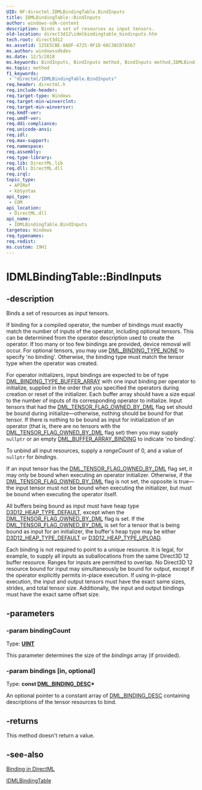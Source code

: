 ```yaml
---
UID: NF:directml.IDMLBindingTable.BindInputs
title: IDMLBindingTable::BindInputs
author: windows-sdk-content
description: Binds a set of resources as input tensors.
old-location: direct3d12\idmlbindingtable_bindinputs.htm
tech.root: direct3d12
ms.assetid: 125E5CBE-8ADF-4725-9F1D-66C38CD7A567
ms.author: windowssdkdev
ms.date: 12/5/2018
ms.keywords: BindInputs, BindInputs method, BindInputs method,IDMLBindingTable interface, IDMLBindingTable interface,BindInputs method, IDMLBindingTable.BindInputs, IDMLBindingTable::BindInputs, direct3d12.idmlbindingtable_bindinputs, directml/IDMLBindingTable::BindInputs
ms.topic: method
f1_keywords: 
 - "directml/IDMLBindingTable.BindInputs"
req.header: directml.h
req.include-header: 
req.target-type: Windows
req.target-min-winverclnt: 
req.target-min-winversvr: 
req.kmdf-ver: 
req.umdf-ver: 
req.ddi-compliance: 
req.unicode-ansi: 
req.idl: 
req.max-support: 
req.namespace: 
req.assembly: 
req.type-library: 
req.lib: DirectML.lib
req.dll: DirectML.dll
req.irql: 
topic_type:
 - APIRef
 - kbSyntax
api_type:
 - COM
api_location:
 - DirectML.dll
api_name:
 - IDMLBindingTable.BindInputs
targetos: Windows
req.typenames: 
req.redist: 
ms.custom: 19H1
---
```


# IDMLBindingTable::BindInputs

## -description

Binds a set of resources as input tensors.

If binding for a compiled operator, the number of bindings must exactly match the number of inputs of the operator, including optional tensors. This can be determined from the operator description used to create the operator. If too many or too few bindings are provided, device removal will occur. For optional tensors, you may use [DML_BINDING_TYPE_NONE](/windows/desktop/api/directml/ne-directml-dml_binding_type) to specify 'no binding'. Otherwise, the binding type must match the tensor type when the operator was created.

For operator initializers, input bindings are expected to be of type [DML_BINDING_TYPE_BUFFER_ARRAY](/windows/desktop/api/directml/ne-directml-dml_binding_type) with one input binding per operator to initialize, supplied in the order that you specified the operators during creation or reset of the initializer. Each buffer array should have a size equal to the number of inputs of its corresponding operator to initialize. Input tensors that had the [DML_TENSOR_FLAG_OWNED_BY_DML](/windows/desktop/api/directml/ne-directml-dml_tensor_flags) flag set should be bound during initialize&mdash;otherwise, nothing should be bound for that tensor. If there is nothing to be bound as input for initialization of an operator (that is, there are no tensors with the [DML_TENSOR_FLAG_OWNED_BY_DML](/windows/desktop/api/directml/ne-directml-dml_tensor_flags) flag set) then you may supply `nullptr` or an empty [DML_BUFFER_ARRAY_BINDING](/windows/desktop/api/directml/ns-directml-dml_buffer_array_binding) to indicate 'no binding'.

To unbind all input resources, supply a *rangeCount* of 0, and a value of `nullptr` for *bindings*.

If an input tensor has the [DML_TENSOR_FLAG_OWNED_BY_DML](/windows/desktop/api/directml/ne-directml-dml_tensor_flags) flag set, it may only be bound when executing an operator initializer. Otherwise, if the [DML_TENSOR_FLAG_OWNED_BY_DML](/windows/desktop/api/directml/ne-directml-dml_tensor_flags) flag is not set, the opposite is true&mdash;the input tensor must not be bound when executing the initializer, but must be bound when executing the operator itself.

All buffers being bound as input must have heap type [D3D12_HEAP_TYPE_DEFAULT](/windows/desktop/api/d3d12/ne-d3d12-d3d12_heap_type), except when the [DML_TENSOR_FLAG_OWNED_BY_DML](/windows/desktop/api/directml/ne-directml-dml_tensor_flags) flag is set. If the [DML_TENSOR_FLAG_OWNED_BY_DML](/windows/desktop/api/directml/ne-directml-dml_tensor_flags) is set for a tensor that is being bound as input for an initializer, the buffer's heap type may be either [D3D12_HEAP_TYPE_DEFAULT](/windows/desktop/api/d3d12/ne-d3d12-d3d12_heap_type) or [D3D12_HEAP_TYPE_UPLOAD](/windows/desktop/api/d3d12/ne-d3d12-d3d12_heap_type).

Each binding is not required to point to a unique resource. It is legal, for example, to supply all inputs as suballocations from the same Direct3D 12 buffer resource. Ranges for inputs are permitted to overlap. No Direct3D 12 resource bound for input may simultaneously be bound for output, except if the operator explicitly permits in-place execution. If using in-place execution, the input and output tensors must have the exact same sizes, strides, and total tensor size. Additionally, the input and output bindings must have the exact same offset size.

## -parameters

### -param bindingCount

Type: [**UINT**](/windows/desktop/winprog/windows-data-types)

This parameter determines the size of the *bindings* array (if provided).

### -param bindings [in, optional]

Type: **const [DML_BINDING_DESC](/windows/desktop/api/directml/ns-directml-dml_binding_desc)\***

An optional pointer to a constant array of [DML_BINDING_DESC](/windows/desktop/api/directml/ns-directml-dml_binding_desc) containing descriptions of the tensor resources to bind.

## -returns

This method doesn't return a value.

## -see-also

<a href="/windows/desktop/direct3d12/dml-binding">Binding in DirectML</a>

<a href="https://docs.microsoft.com/windows/desktop/api/directml/nn-directml-idmlbindingtable">IDMLBindingTable</a>

